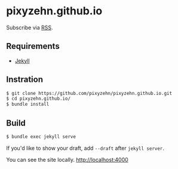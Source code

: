 # pixyzehn.github.io

Subscribe via [RSS]("https://pixyzehn.github.io/feed.xml").

## Requirements

- [Jekyll](https://jekyllrb.com)

## Instration

```bash
$ git clone https://github.com/pixyzehn/pixyzehn.github.io.git
$ cd pixyzehn.github.io/
$ bundle install
```

## Build

```bash
$ bundle exec jekyll serve
```

If you'd like to show your draft, add `--draft` after `jekyll server`.

You can see the site locally. [http://localhost:4000]("http://localhost:4000")
